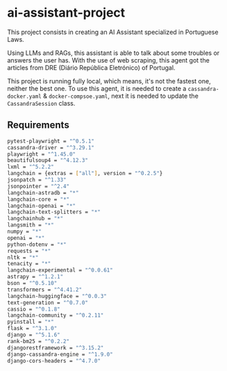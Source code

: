 # ai-assistant-project
This project consists in creating an AI Assistant specialized in Portuguese Laws.

Using LLMs and RAGs, this assistant is able to talk about some troubles or answers the user has. With the use of web scraping, this agent got the articles from DRE (Diário República Eletrónico) of Portugal.

This project is running fully local, which means, it's not the fastest one, neither the best one. To use this agent, it is needed to create a `cassandra-docker.yaml` & `docker-compsoe.yaml`, next it is needed to update the `CassandraSession` class.



##  Requirements
```bash
pytest-playwright = "^0.5.1"
cassandra-driver = "^3.29.1"
playwright = "^1.45.0"
beautifulsoup4 = "^4.12.3"
lxml = "^5.2.2"
langchain = {extras = ["all"], version = "^0.2.5"}
jsonpatch = "^1.33"
jsonpointer = "^2.4"
langchain-astradb = "*"
langchain-core = "*"
langchain-openai = "*"
langchain-text-splitters = "*"
langchainhub = "*"
langsmith = "*"
numpy = "*"
openai = "*"
python-dotenv = "*"
requests = "*"
nltk = "*"
tenacity = "*"
langchain-experimental = "^0.0.61"
astrapy = "^1.2.1"
bson = "^0.5.10"
transformers = "^4.41.2"
langchain-huggingface = "^0.0.3"
text-generation = "^0.7.0"
cassio = "^0.1.8"
langchain-community = "^0.2.11"
pyinstall = "*"
flask = "^3.1.0"
django = "^5.1.6"
rank-bm25 = "^0.2.2"
djangorestframework = "^3.15.2"
django-cassandra-engine = "^1.9.0"
django-cors-headers = "^4.7.0"
```
